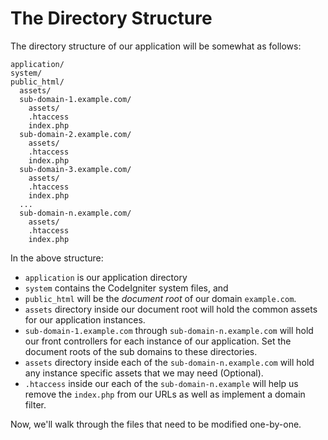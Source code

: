 # The Directory Structure
The directory structure of our application will be somewhat as follows:
````
application/
system/
public_html/
  assets/
  sub-domain-1.example.com/
    assets/
    .htaccess
    index.php
  sub-domain-2.example.com/
    assets/
    .htaccess
    index.php
  sub-domain-3.example.com/
    assets/
    .htaccess
    index.php
  ...
  sub-domain-n.example.com/
    assets/
    .htaccess
    index.php
````
In the above structure: 
- ``application`` is our application directory
- ``system`` contains the CodeIgniter system files, and 
- ``public_html`` will be the *document root* of our domain ``example.com``. 
- ``assets`` directory inside our document root will hold the common assets for our application instances. 
- ``sub-domain-1.example.com`` through ``sub-domain-n.example.com`` will hold our front controllers for each instance of our application. Set the document roots of the sub domains to these directories.
- ``assets`` directory inside each of the ``sub-domain-n.example.com`` will hold any instance specific assets that we may need (Optional).
- ``.htaccess`` inside our each of the ``sub-domain-n.example`` will help us remove the ``index.php`` from our URLs as well as implement a domain filter.

Now, we'll walk through the files that need to be modified one-by-one.